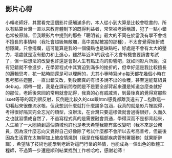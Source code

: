 ## 影片心得 
  小賴老師好，其實看完這個影片感觸滿多的，本人從小到大算是比較會唸書的，所以有點算台灣一直以來教育體制下的既得利益者，常常被老師稱讚，犯了一點小錯也常被原諒，但我跟影片中提到的那些「聰明者」最大的不同在於當我有學不會或不擅長的事情時（我社會超級無敵爛，高中差點被當的那種），不太會覺得挫折或想隱藏，只會擺爛，這可能算是我的一個優點也是缺點吧，好處是不會有太大的壓力，壞處就是沒有動力和上進心，雖然年近30的我也不太會有機會要讀書考試了，但一些想法的改變也許還是會對人生有點正向的影響吧，就如同影片所說，沒有犯錯就不會進步，在學習程式中其實迫到滿多的挫折的，但幸好這是我比較擅長的邏輯思考，花一點時間還是可以理解的，尤其小專時寫php每天都花幾個小時在思考那些迴圈，一直出錯又改，到後面真的有很多說不出的收穫，甚至還能幫組員debug，順帶一提，我是在課前問卷問是不是要全部背起來還是知道怎麼查就好的那位，老師後來回的常用就會記得，我真的心有戚戚焉，到最後真的覺得寫那些isset等等的寫到很反射，反倒是比較久的css跟html感覺都離我遠去了...抱歉這一切看起來很像流水帳，但我想到什麼就打什麼請多包涵，我真的就是影片裡說得，考得很好隔天完全忘光的類型，沒辦法，在台灣只要這樣做就會過得很好，久而久之也就習慣成自然了，不過寫程式真的是需要融會貫通，學得深而不是都背起來，人生繞了一大圈繞到這個領域也許也是老天希望我能有些改變吧（我本來是公務員，因為沒什麼志向又覺得自己好像除了考試什麼都不會所以去考高普考，但最後因為生活實在太無聊加上被疫情燒到（我是在衛福部疾病管制署服務）就果斷辭職），希望除了技術也能學到老師對這門行業的熱情，也能成為一個出色的軟體工程師，不過第一步還是順利結業找到工作啦哈哈，感謝老師！